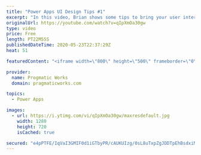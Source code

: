 ```yaml
---
title: "Power Apps UI Design Tips #1"
excerpt: "In this video, Brian shows some tips to bring your user interfaces in PowerApps to the next level. He covers adding drop shadows to make zones in your applications pop, using tabs to save real estate in your app and using variables to store your colors.  For training and consulting on Power Apps check"
originalUrl: https://youtube.com/watch?v=qIpXmOa30gw
type: video
price: Free
length: PT22M55S
publishedDateTime: 2020-05-23T22:37:29Z
heat: 51

featuredContent: "<iframe width=\"800\" height=\"500\" frameborder=\"0\" src=\"https://www.youtube.com/embed/qIpXmOa30gw\" allow=\"accelerometer; autoplay; encrypted-media; gyroscope; picture-in-picture\" allowfullscreen></iframe>"

provider:
  name: Progmatic Works
  domain: pragmaticworks.com

topics:
  - Power Apps

images:
  - url: https://i.ytimg.com/vi/qIpXmOa30gw/maxresdefault.jpg
    width: 1280
    height: 720
    isCached: true

secured: "e4pPTFE/IqVaI3GMIF0d1iGTbyPR/cAUKUIzg/0sL8uTxpZgJDDTpEhBsdxiMg7nX63bcA5nh1p0/bYhHc9y2wwfXNU3mg+KB0p4h+Efhu/6X/M338bVPqIvYoPE/iy7fP4F7Txy2CXGKj5e7TyJ5qqB1E6uj9Zl8Zev/aJ6akwh+fg7H7raKe6f6bfwagjhScDJvTNcVLvH2YJu0+DauBBScEeC8YtlVuKenSdHy885LtUWljTNAvdjeQiNlYPLrWLSAUQeofLR87BVdb7YsHIFJZuDEZOSvs5TuxtB8ZmqW+akJaziSdeRjI5mVx62gGWAc75abGYgl40pmxyYPY6tlPb3g4CBTH2v+Fkib7pCsZrTN0tKuOb15HvI2c9ULgfUzlrz7PF+H+cgIIBkFdJum79VpToVtCxPnOiImrE=;C6tMhG8CuIExqomIoABAow=="
---
```


